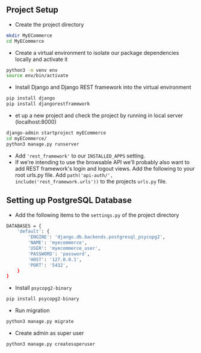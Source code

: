 ## Project Setup
- Create the project directory
```bash
mkdir MyECommerce
cd MyECommerce
```

- Create a virtual environment to isolate our package dependencies locally and activate it
```bash
python3 -m venv env
source env/bin/activate
```

- Install Django and Django REST framework into the virtual environment 
```bash
pip install django
pip install djangorestframework
```

- et up a new project and check the project by running in local server (localhost:8000)
```bash
django-admin startproject myECommerce
cd myECommerce/
python3 manage.py runserver
```

- Add `'rest_framework'` to our `INSTALLED_APPS` setting.
- If we're intending to use the browsable API we'll probably also want to add REST framework's login and logout views. Add the following to your root urls.py file. Add `path('api-auth/', include('rest_framework.urls'))` to the projects `urls.py` file.

## Setting up PostgreSQL Database
- Add the following items to the `settings.py` of the project directory
```bash
DATABASES = {
    'default': {
        'ENGINE': 'django.db.backends.postgresql_psycopg2',
        'NAME': 'myecommerce', 
        'USER': 'myecommerce_user',
        'PASSWORD': 'password',
        'HOST': '127.0.0.1', 
        'PORT': '5432',
    }
}
```
- Install `psycopg2-binary`
```bash
pip install psycopg2-binary
```
- Run migration
```bash
python3 manage.py migrate
```
- Create admin as super user
```bash
python3 manage.py createsuperuser
```